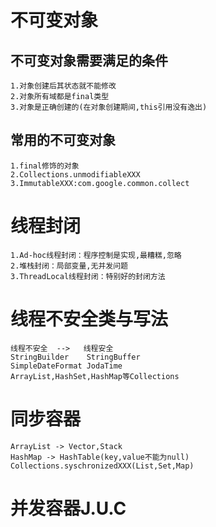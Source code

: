 # 不可变对象
## 不可变对象需要满足的条件

    1.对象创建后其状态就不能修改
    2.对象所有域都是final类型
    3.对象是正确创建的(在对象创建期间,this引用没有逸出)

## 常用的不可变对象

    1.final修饰的对象
    2.Collections.unmodifiableXXX
    3.ImmutableXXX:com.google.common.collect

# 线程封闭

    1.Ad-hoc线程封闭：程序控制是实现,最糟糕,忽略
    2.堆栈封闭：局部变量,无并发问题
    3.ThreadLocal线程封闭：特别好的封闭方法

# 线程不安全类与写法

    线程不安全  -->   线程安全
    StringBuilder    StringBuffer
    SimpleDateFormat JodaTime
    ArrayList,HashSet,HashMap等Collections

# 同步容器

    ArrayList -> Vector,Stack
    HashMap -> HashTable(key,value不能为null)
    Collections.syschronizedXXX(List,Set,Map)

# 并发容器J.U.C